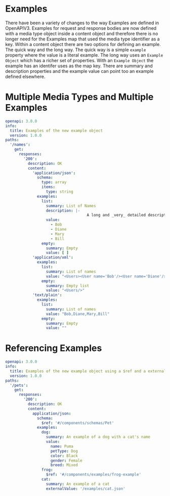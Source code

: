 # Examples
There have been a variety of changes to the way Examples are defined in OpenAPIV3.  Examples for request and response bodies are now defined with a media type object inside a content object and therefore there is no longer need for the Examples map that used the media type identifier as a key. 
Within a content object there are two options for defining an example. The quick way and the long way.  The quick way is a simple `example` property where the value is a literal example.  The long way uses an `Example Object` which has a richer set of properties.  With an `Example Object` the example has an identifer uses as the map key.  There are summary and description properties and the example value can point too an example defined elsewhere.

# Multiple Media Types and Multiple Examples

```yaml
openapi: 3.0.0
info:
  title: Examples of the new example object
  version: 1.0.0
paths:
  '/names':
    get:
      responses:
        '200':
          description: OK
          content:
            'application/json': 
              schema:
                type: array
                items:
                  type: string
              examples:
                list:
                  summary: List of Names
                  description: |- 
                                    A long and _very_ detailed description of this representation that includes rich text.
                  value:
                    - Bob
                    - Diane
                    - Mary
                    - Bill
                empty:
                  summary: Empty
                  value: [ ]
            'application/xml': 
              examples:
                list:
                  summary: List of names
                  value: "<Users><User name='Bob'/><User name='Diane'/><User name='Mary'/><User name='Bill'/></Users>"
                empty:
                  summary: Empty list
                  value: "<Users/>"
            'text/plain':
              examples:
                list:
                  summary: List of names
                  value: "Bob,Diane,Mary,Bill"
                empty:
                  summary: Empty
                  value: ""
```

# Referencing Examples

```yaml
openapi: 3.0.0
info:
  title: Examples of the new example object using a $ref and a external link
  version: 1.0.0
paths:
  '/pets':
    get:
      responses:
        '200':
          description: OK
          content:
            application/json: 
              schema:
                $ref: '#/components/schemas/Pet'
              examples:
                dog:
                  summary: An example of a dog with a cat's name
                  value:
                    name: Puma
                    petType: Dog
                    color: Black
                    gender: Female
                    breed: Mixed
                frog:
                  $ref: '#/components/examples/frog-example'
                cat:
                  summary: An example of a cat
                  externalValue: '/examples/cat.json'
```
